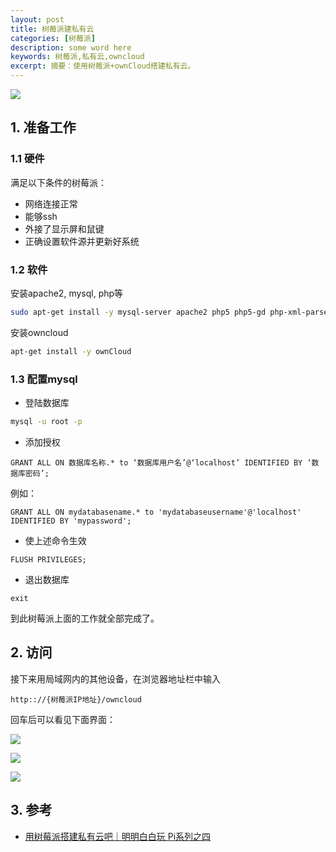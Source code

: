 ```yaml
---
layout: post 
title: 树莓派建私有云
categories: [树莓派]
description: some word here
keywords: 树莓派,私有云,owncloud
excerpt: 摘要：使用树莓派+ownCloud搭建私有云。
---
```


![](https://gitee.com/double12gzh/wiki-pictures/raw/master/2020-09-26-private_cloud/4.png)

## 1. 准备工作

### 1.1 硬件

满足以下条件的树莓派：

* 网络连接正常
* 能够ssh
* 外接了显示屏和鼠键
* 正确设置软件源并更新好系统

### 1.2 软件

安装apache2, mysql, php等

```bash
sudo apt-get install -y mysql-server apache2 php5 php5-gd php-xml-parser php5-intl php5-sqlite php5-mysql smbclient curl libcurl3 php5-curl phpmyadmin
```

安装owncloud

```bash
apt-get install -y ownCloud
```

### 1.3 配置mysql

* 登陆数据库

```bash
mysql -u root -p
```

* 添加授权

`GRANT ALL ON 数据库名称.* to ‘数据库用户名’@‘localhost’ IDENTIFIED BY ‘数据库密码’;`

例如：

`GRANT ALL ON mydatabasename.* to 'mydatabaseusername'@'localhost' IDENTIFIED BY 'mypassword';`

* 使上述命令生效

`FLUSH PRIVILEGES;`

* 退出数据库

`exit`

到此树莓派上面的工作就全部完成了。

## 2. 访问

接下来用局域网内的其他设备，在浏览器地址栏中输入

`http:://{树莓派IP地址}/owncloud`

回车后可以看见下面界面：

![](https://gitee.com/double12gzh/wiki-pictures/raw/master/2020-09-26-private_cloud/1.png)

![](https://gitee.com/double12gzh/wiki-pictures/raw/master/2020-09-26-private_cloud/2.png)

![](https://gitee.com/double12gzh/wiki-pictures/raw/master/2020-09-26-private_cloud/3.png)

## 3. 参考

* [用树莓派搭建私有云吧｜明明白白玩 Pi系列之四](https://sspai.com/post/39264)
